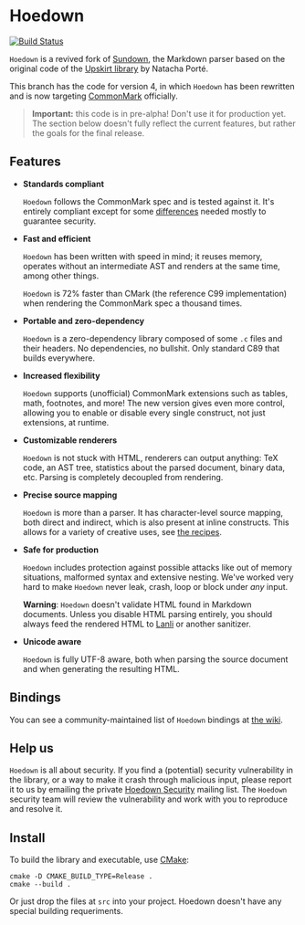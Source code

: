 Hoedown
=======

[![Build Status](https://travis-ci.org/hoedown/hoedown.png?branch=develop)](https://travis-ci.org/hoedown/hoedown)

`Hoedown` is a revived fork of [Sundown](https://github.com/vmg/sundown),
the Markdown parser based on the original code of the
[Upskirt library](http://fossil.instinctive.eu/libupskirt/index)
by Natacha Porté.

This branch has the code for version 4, in which `Hoedown` has been rewritten
and is now targeting [CommonMark](http://commonmark.org) officially.

> **Important:** this code is in pre-alpha! Don't use it for production yet.
> The section below doesn't fully reflect the current features, but rather
> the goals for the final release.


Features
--------

  - **Standards compliant**

    `Hoedown` follows the CommonMark spec and is tested against it.
    It's entirely compliant except for some
    [differences](https://github.com/hoedown/hoedown/wiki/Spec-differences)
    needed mostly to guarantee security.

  - **Fast and efficient**

    `Hoedown` has been written with speed in mind; it reuses memory, operates
    without an intermediate AST and renders at the same time, among other things.

    `Hoedown` is 72% faster than CMark (the reference C99 implementation) when
    rendering the CommonMark spec a thousand times.

  - **Portable and zero-dependency**

    `Hoedown` is a zero-dependency library composed of some `.c` files and their
    headers. No dependencies, no bullshit. Only standard C89 that builds everywhere.

  - **Increased flexibility**

    `Hoedown` supports (unofficial) CommonMark extensions such as tables, math,
    footnotes, and more! The new version gives even more control, allowing you
    to enable or disable every single construct, not just extensions, at runtime.

  - **Customizable renderers**

    `Hoedown` is not stuck with HTML, renderers can output anything: TeX code,
    an AST tree, statistics about the parsed document, binary data, etc.
    Parsing is completely decoupled from rendering.

  - **Precise source mapping**

    `Hoedown` is more than a parser. It has character-level source mapping, both
    direct and indirect, which is also present at inline constructs. This allows
    for a variety of creative uses, see [the recipes](https://github.com/hoedown/hoedown/wiki).

  - **Safe for production**

    `Hoedown` includes protection against possible attacks like out of memory
    situations, malformed syntax and extensive nesting. We've worked very hard
    to make `Hoedown` never leak, crash, loop or block under *any* input.

    **Warning**: `Hoedown` doesn't validate HTML found in Markdown documents.
    Unless you disable HTML parsing entirely, you should always feed the
    rendered HTML to [Lanli](https://github.com/hoedown/lanli) or another
    sanitizer.

  - **Unicode aware**

    `Hoedown` is fully UTF-8 aware, both when parsing the source document and when
    generating the resulting HTML.


Bindings
--------

You can see a community-maintained list of `Hoedown` bindings at
[the wiki](https://github.com/hoedown/hoedown/wiki/Bindings).


Help us
-------

`Hoedown` is all about security. If you find a (potential) security vulnerability in the
library, or a way to make it crash through malicious input, please report it to us by
emailing the private [Hoedown Security](mailto:hoedown-security@googlegroups.com)
mailing list. The `Hoedown` security team will review the vulnerability and work with you
to reproduce and resolve it.


Install
-------

To build the library and executable, use [CMake](http://cmake.org):

    cmake -D CMAKE_BUILD_TYPE=Release .
    cmake --build .

Or just drop the files at `src` into your project.
Hoedown doesn't have any special building requeriments.
